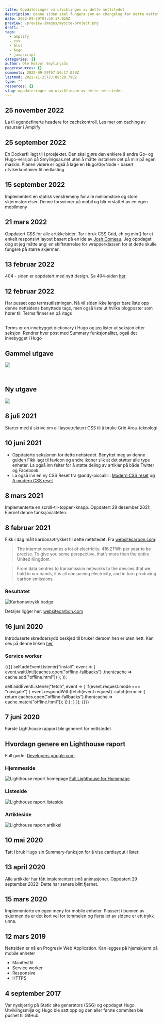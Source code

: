 ```yaml
---
title: Oppdateringer om utviklingen av dette nettstedet
description: Denne siden skal fungere som en changelog for dette nettstedet
date: 2022-09-29T07:50:17.020Z
preview: /preview-images/mysite-project.png
draft: ""
tags:
  - amplify
  - css
  - html
  - hugo
  - javascript
categories: []
author: Ole Halvor Smylingsås
pageresources: {}
comments: 2022-09-29T07:50:17.020Z
lastmod: 2022-11-25T23:08:28.790Z
type: ""
resources: {}
slug: oppdateringer-om-utviklingen-av-dette-nettstedet
---
```


<!--more-->
## 25 november 2022
La til egendefinerte headere for cachekontroll. Les mer om caching av resurser i Amplify

## 25 september 2022 
En Dockerfil lagt til i prosjektet. Den skal gjøre den enklere å endre Go- og Hugo-versjon på Smylingsas.net uten å måtte installere det på min på egen maskin. Planen videre er også å lage en Hugo/Go/Node - basert utvikerkontainer til nedlasting.

## 15 september 2022
Implementert en statisk venstremeny for alle mellomstore og store skjermstørrelser. Denne forsvinner på mobil og blir erstattet av en egen mobilmeny

## 21 mars 2022
Oppdatert CSS for alle artikkelsider. Tar i bruk CSS Grid, ch og min() for et enkelt responsivt layout basert på en ide av [Josh Comeau](https://www.joshwcomeau.com/css/full-bleed/). Jeg oppdaget dog at jeg måtte angi en skiftstørrelse for wrapperklassen for at dette skulle fungere på større skjermer.

## 13 februar 2022
404 - siden er oppdatert med nytt design.
Se 404-siden [her](/404.html)

## 12 februar 2022
Har pusset opp termsutlistningen. Nå vil siden ikke lenger bare liste opp denne nettsidens benyttede tags, men også liste ut hvilke blogposter som hører til. Terms finner en på /tags
<br /><br />

Terms er en innebygget dictionary i Hugo og jeg lister ut seksjon etter seksjon. Rendrer hver post med Summary funksjonalitet, også det innebygget i Hugo 

## Gammel utgave
![](/img/oldterms.PNG)

<br />

## Ny utgave
![](/img/termsupdated12022022.PNG)

## 8 juli 2021
Starter med å skrive om all layoutrelatert CSS til å bruke Grid Area-teknologi

## 10 juni 2021
- Oppdaterte <head> seksjonen for dette nettstedet. Benyttet meg av denne [guiden](https://www.matuzo.at/blog/html-boilerplate/) Fikk lagt til favicon og andre ikoner slik at det støtter alle type enheter. La også inn felter for å støtte deling av artikler på både Twitter og Facebook.
- La også inn en ny CSS Reset fra @andy-piccalilli: [Modern CSS reset](https://github.com/andy-piccalilli/modern-css-reset) og [A modern CSS reset](https://piccalil.li/blog/a-modern-css-reset)

## 8 mars 2021
Implementerte en scroll-til-toppen-knapp. Oppdatert 28 desember 2021: Fjernet denne funksjonaliteten.

## 8 februar 2021
Fikk i dag målt karbonavtrykket til dette nettstedet.
Fra [websitecarbon.com](https://www.websitecarbon.com/):

> The internet consumes a lot of electricity. 416.2TWh per year to be precise. To give you some perspective, that’s more than the entire United Kingdom.

> From data centres to transmission networks to the devices that we hold in our hands, it is all consuming electricity, and in turn producing carbon emissions.

### Resultatet
![Karbonavtrykk badge](/img/website-carbon.PNG)

Detaljer ligger her: [websitecarbon.com](https://www.websitecarbon.com/website/smylingsas-net/)


## 16 juni 2020
Introduserte skreddersydd beskjed til bruker dersom hen er uten nett. Kan ses på denne linken [her](offline.html)

### Service worker
{{<highlight js>}}
self.addEventListener("install", event => {
	event.waitUntil(caches.open("offline-fallbacks")
		.then(cache => cache.add("offline.html"))
	);
});


self.addEventListener("fetch", event => {
	if(event.request.mode === "navigate") {
		event.respondWith(fetch(event.request)
				.catch(error => {
					return caches.open("offline-fallbacks").then(cache => cache.match("offline.html"));
				})
		);
	}
});
{{</highlight>}}

## 7 juni 2020
Første Lighthouse rapport ble generert for nettstedet

## Hvordagn genere en Lighthouse raport
Full guide: [Developers.google.com](https://developers.google.com/web/tools/lighthouse/#devtools)


### Hjemmeside
![Lighthouse report homepage](/img/lighthouse-homepage.PNG)
[Full Lighthouse for Homepage](/smylingsas.net-20200607T114017.html)

### Listeside
![Lighthouse raport listeside](/img/lighthouse-list.PNG)

### Artikleside
![Lighthouse raport artikkel](/img/lighthouse-article.PNG)


## 10 mai 2020
Tatt i bruk Hugo sin Summary-funksjon for å vise cardlayout i lister

## 13 april 2020
Alle artikkler har fått implementert små animasjoner. Oppdatert 29 september 2022: Dette har senere blitt fjernet.

## 15 mars 2020
Implementerte en egen meny for mobile enheter. Plassert i bunnen av skjermen da er det kort vei for tommelen og flertallet av sidene er ett trykk unna.

## 12 mars 2019
Nettsiden er nå en Progresiv Web Application. Kan legges på hjemskjerm på mobile enheter
- Manifestfil
- Service worker
- Responsive
- HTTPS

## 4 september 2017 
Var nyskjerrig på Static site generators (SSG) og oppdaget Hugo. Utviklingsmiljø og Hugo ble satt opp og den aller første commiten ble pushet til GitHub